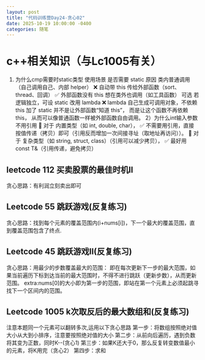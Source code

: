 ```yaml
---
layout: post
title: "代码训练营Day24-贪心02"
date: 2025-10-19 10:00:00 -0400
categories: 随笔
---
```

# c++相关知识（与Lc1005有关）
1) 为什么cmp需要时static类型
   使用场景	是否需要 static	原因
类内普通调用（自己调用自己、内部 helper）	❌	自动带 this
传给外部函数（sort、thread、回调）	✅	外部函数没有 this
想在类外也调用（如工具函数）	可选	若逻辑独立，可设 static
改用 lambda	❌	lambda 自己生成可调用对象，不依赖 this
加了 static 并不是让外部函数“知道 this”，
而是让这个函数不再依赖 this，
从而可以像普通函数一样被外部函数自由调用。
 2）为什么int输入参数不用引用
🔹 对于 内置类型（如 int, double, char），
✅ 不需要用引用，直接按值传递（拷贝）即可（引用反而增加一次间接寻址（取地址再访问））。
🔹 对于 复杂类型（如 string, struct, class）（引用可以减少拷贝），
✅ 最好用 const T&（引用传递，避免拷贝）



## leetcode 112 买卖股票的最佳时机II 
贪心思路：有利润立刻卖出即可

## Leetcode 55 跳跃游戏(反复练习)
贪心思路：找到每个元素的覆盖范围内(i+nums[i])，下一个最大的覆盖范围，直到覆盖范围包含了终点.

## Leetcode 45 跳跃游戏II(反复练习)
贪心思路：用最少的步数覆盖最大的范围：
即在每次更新下一步的最大范围，如果当前遍历下标到达当前的最大范围时，不得不进行跳跃（更新步数），从而更新范围。
extra:nums[0]的大小即为第一步的范围，即站在第一个元素上必须起跳寻找下一个区间内的范围。

## Leetcode 1005 k次取反后的最大数组和(反复练习)
注意本题同一个元素可以翻转多次,运用以下贪心思路
第一步：将数组按照绝对值大小从大到小排序，注意要按照绝对值的大小
第二步：从前向后遍历，遇到负数将其变为正数，同时K--(贪心1)
第三步：如果K还大于0，那么反复转变数值最小的元素，将K用完（贪心2）
第四步：求和


